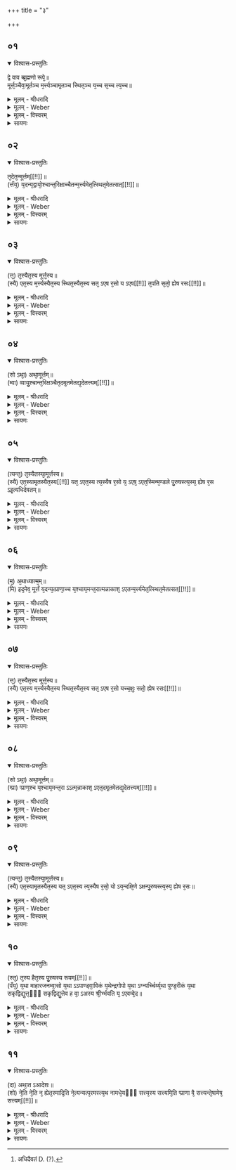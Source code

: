 +++
title = "३"

+++


## ०१


<details open><summary>विश्वास-प्रस्तुतिः</summary>

द्वे वाव ब्ब्र᳘ह्मणो रूपे᳘॥  
मूर्त्त᳘ञ्चैवा᳘मूर्तञ्च म᳘र्त्त्यञ्चामृ᳘तञ्च स्थित᳘ञ्च य᳘च्च स᳘च्च त्य᳘च्च॥
</details>

<details><summary>मूलम् - श्रीधरादि</summary>

द्वे वाव ब्ब्र᳘ह्मणो रूपे᳘॥  
मूर्त्त᳘ञ्चैवा᳘मूर्तञ्च म᳘र्त्त्यञ्चामृ᳘तञ्च स्थित᳘ञ्च य᳘च्च स᳘च्च त्य᳘च्च॥
</details>

<details><summary>मूलम् - Weber</summary>

द्वे वाव ब्र᳘ह्मणो रूपे᳟॥  
मूर्तं᳘ चैवा᳘मूर्तं च म᳘र्त्यं चामृ᳘तं च स्थितं᳘ च य᳘च्च स᳘च्च त्यं᳘ च॥
</details>

<details><summary>मूलम् - विस्वरम्</summary>


</details>

<details><summary>सायणः</summary>

…
</details>


## ०२


<details open><summary>विश्वास-प्रस्तुतिः</summary>

त᳘देत᳘न्मूर्त्तम्[[!!]]॥  
(र्त्तंय᳘) य᳘दन्य᳘द्वायो᳘श्चान्त᳘रिक्षाच्चैतन्म᳘र्त्त्यमेत᳘त्स्थित᳘मेतत्सत्[[!!]]॥
</details>

<details><summary>मूलम् - श्रीधरादि</summary>

त᳘देत᳘न्मूर्त्तम्[[!!]]॥  
(र्त्तंय᳘) य᳘दन्य᳘द्वायो᳘श्चान्त᳘रिक्षाच्चैतन्म᳘र्त्त्यमेत᳘त्स्थित᳘मेतत्सत्[[!!]]॥
</details>

<details><summary>मूलम् - Weber</summary>

त᳘देत᳘न्मूर्त᳘म्॥  
य᳘दन्य᳘द्वायो᳘श्चान्त᳘रिक्षाच्चैतन्म᳘र्त्यमेत᳘त्स्थित᳘मेतत्स᳘त्॥
</details>

<details><summary>मूलम् - विस्वरम्</summary>


</details>

<details><summary>सायणः</summary>

…
</details>


## ०३


<details open><summary>विश्वास-प्रस्तुतिः</summary>

(त्त᳘) त᳘स्यैत᳘स्य मूर्त्त᳘स्य॥  
(स्यै) एत᳘स्य म᳘र्त्त्यस्यैत᳘स्य स्थित᳘स्यैत᳘स्य सत᳘ ऽएष र᳘सो य ऽएष[[!!]] त᳘पति स᳘तो᳘ ह्येष रसः[[!!]]॥
</details>

<details><summary>मूलम् - श्रीधरादि</summary>

(त्त᳘) त᳘स्यैत᳘स्य मूर्त्त᳘स्य॥  
(स्यै) एत᳘स्य म᳘र्त्त्यस्यैत᳘स्य स्थित᳘स्यैत᳘स्य सत᳘ ऽएष र᳘सो य ऽएष[[!!]] त᳘पति स᳘तो᳘ ह्येष रसः[[!!]]॥
</details>

<details><summary>मूलम् - Weber</summary>

त᳘स्यैत᳘स्य॥  
मूर्त᳘स्यैत᳘स्य म᳘र्त्यस्यैत᳘स्य स्थित᳘स्यैत᳘स्य सत᳘ एष र᳘सो य᳘ एष त᳘पति सतोॗ ह्येष र᳘सः॥
</details>

<details><summary>मूलम् - विस्वरम्</summary>


</details>

<details><summary>सायणः</summary>

…
</details>


## ०४


<details open><summary>विश्वास-प्रस्तुतिः</summary>

(सो ऽथा᳘) अथा᳘मूर्त्तम्॥  
(म्वा) व्वायु᳘श्चान्त᳘रिक्षञ्चैत᳘दमृ᳘तमेतद्य᳘देतत्त्यम्[[!!]]॥
</details>

<details><summary>मूलम् - श्रीधरादि</summary>

(सो ऽथा᳘) अथा᳘मूर्त्तम्॥  
(म्वा) व्वायु᳘श्चान्त᳘रिक्षञ्चैत᳘दमृ᳘तमेतद्य᳘देतत्त्यम्[[!!]]॥
</details>

<details><summary>मूलम् - Weber</summary>

अथा᳘मूर्तम्॥  
वायु᳘श्चान्त᳘रिक्षं चैत᳘दमृ᳘तमेतद्य᳘देतत्त्य᳘म्॥
</details>

<details><summary>मूलम् - विस्वरम्</summary>


</details>

<details><summary>सायणः</summary>

…
</details>


## ०५


<details open><summary>विश्वास-प्रस्तुतिः</summary>

(त्यन्त᳘) त᳘स्यैतस्या᳘मूर्त्तस्य॥  
(स्यै) एत᳘स्यामृ᳘तस्यैत᳘स्य[[!!]] यत᳘ ऽएत᳘स्य त्य᳘स्यैष र᳘सो य᳘ ऽएष᳘ ऽएत᳘स्मिन्म᳘ण्डले पु᳘रुषस्त्य᳘स्य᳘ ह्येष र᳘स ऽइ᳘त्यधिदेवतम्॥
</details>

<details><summary>मूलम् - श्रीधरादि</summary>

(त्यन्त᳘) त᳘स्यैतस्या᳘मूर्त्तस्य॥  
(स्यै) एत᳘स्यामृ᳘तस्यैत᳘स्य[[!!]] यत᳘ ऽएत᳘स्य त्य᳘स्यैष र᳘सो य᳘ ऽएष᳘ ऽएत᳘स्मिन्म᳘ण्डले पु᳘रुषस्त्य᳘स्य᳘ ह्येष र᳘स ऽइ᳘त्यधिदेवतम्॥
</details>

<details><summary>मूलम् - Weber</summary>

त᳘स्यैतस्या᳘मूर्तस्य॥  
एत᳘स्यामृत᳘स्यैत᳘स्य यत᳘ एत᳘स्य त्य᳘स्यैष र᳘सो य᳘ एष᳘ एत᳘स्मिन्म᳘ण्डले पु᳘रुषस्त्य᳘स्यॗ ह्येष र᳘स इ᳘त्यधिदेवतम् [^wbr_1] ॥  

[^wbr_1]: अधिदैवतं D. (?).
</details>

<details><summary>मूलम् - विस्वरम्</summary>


</details>

<details><summary>सायणः</summary>

…
</details>


## ०६


<details open><summary>विश्वास-प्रस्तुतिः</summary>

(म᳘) अ᳘थाध्यात्म᳘म्॥  
(मि) इद᳘मेव᳘ मूर्त्तं य᳘दन्य᳘त्प्राणा᳘च्च य᳘श्चाय᳘मन्त᳘रात्मन्नाकाश᳘ ऽएतन्म᳘र्त्त्यमेत᳘त्स्थित᳘मेतत्सत्[[!!]]॥
</details>

<details><summary>मूलम् - श्रीधरादि</summary>

(म᳘) अ᳘थाध्यात्म᳘म्॥  
(मि) इद᳘मेव᳘ मूर्त्तं य᳘दन्य᳘त्प्राणा᳘च्च य᳘श्चाय᳘मन्त᳘रात्मन्नाकाश᳘ ऽएतन्म᳘र्त्त्यमेत᳘त्स्थित᳘मेतत्सत्[[!!]]॥
</details>

<details><summary>मूलम् - Weber</summary>

अ᳘थाध्यात्म᳘म्॥  
इद᳘मेव᳘ मूर्तं य᳘दन्य᳘त्प्राणा᳘च्च य᳘श्चाय᳘मन्त᳘रात्म᳘न्नाकाश᳘ एतन्म᳘र्त्यमेत᳘त्स्थित᳘मेतत्स᳘त्॥
</details>

<details><summary>मूलम् - विस्वरम्</summary>


</details>

<details><summary>सायणः</summary>

…
</details>


## ०७


<details open><summary>विश्वास-प्रस्तुतिः</summary>

(त्त᳘) त᳘स्यैत᳘स्य मूर्त्त᳘स्य॥  
(स्यै) एत᳘स्य म᳘र्त्त्यस्यैत᳘स्य स्थित᳘स्यैत᳘स्य सत᳘ ऽएष र᳘सो यच्च᳘क्षुः सतो᳘ ह्येष रसः[[!!]]॥
</details>

<details><summary>मूलम् - श्रीधरादि</summary>

(त्त᳘) त᳘स्यैत᳘स्य मूर्त्त᳘स्य॥  
(स्यै) एत᳘स्य म᳘र्त्त्यस्यैत᳘स्य स्थित᳘स्यैत᳘स्य सत᳘ ऽएष र᳘सो यच्च᳘क्षुः सतो᳘ ह्येष रसः[[!!]]॥
</details>

<details><summary>मूलम् - Weber</summary>

त᳘स्यैत᳘स्य मूर्त᳘स्य॥  
एत᳘स्य म᳘र्त्यस्यैत᳘स्य स्थित᳘स्यैत᳘स्य सत᳘ एष र᳘सो यच्च᳘क्षुः सतोॗ ह्येष र᳘सः॥
</details>

<details><summary>मूलम् - विस्वरम्</summary>


</details>

<details><summary>सायणः</summary>

…
</details>


## ०८


<details open><summary>विश्वास-प्रस्तुतिः</summary>

(सो ऽथा᳘) अथा᳘मूर्त्तम्॥  
(म्प्रा) प्प्राण᳘श्च य᳘श्चाय᳘मन्त᳘रा ऽऽत्म᳘न्नाकाश᳘ ऽएत᳘दमृ᳘तमेतद्य᳘देतत्त्यम्[[!!]]॥
</details>

<details><summary>मूलम् - श्रीधरादि</summary>

(सो ऽथा᳘) अथा᳘मूर्त्तम्॥  
(म्प्रा) प्प्राण᳘श्च य᳘श्चाय᳘मन्त᳘रा ऽऽत्म᳘न्नाकाश᳘ ऽएत᳘दमृ᳘तमेतद्य᳘देतत्त्यम्[[!!]]॥
</details>

<details><summary>मूलम् - Weber</summary>

अथा᳘मूर्तम्॥  
प्राण᳘श्च य᳘श्चाय᳘मन्त᳘रात्म᳘न्नाकाश᳘ एत᳘दमृ᳘तमेतद्य᳘देतत्त्य᳘म्॥
</details>

<details><summary>मूलम् - विस्वरम्</summary>


</details>

<details><summary>सायणः</summary>

…
</details>


## ०९


<details open><summary>विश्वास-प्रस्तुतिः</summary>

(त्यन्त᳘) त᳘स्यैतस्या᳘मूर्त्तस्य॥  
(स्यै) एत᳘स्यामृ᳘तस्यैत᳘स्य यत᳘ ऽएत᳘स्य त्य᳘स्यैष र᳘सो᳘ यो ऽय᳘न्दक्षि᳘णे ऽक्षन्पु᳘रुषस्त्य᳘स्य᳘ ह्येष र᳘सः॥
</details>

<details><summary>मूलम् - श्रीधरादि</summary>

(त्यन्त᳘) त᳘स्यैतस्या᳘मूर्त्तस्य॥  
(स्यै) एत᳘स्यामृ᳘तस्यैत᳘स्य यत᳘ ऽएत᳘स्य त्य᳘स्यैष र᳘सो᳘ यो ऽय᳘न्दक्षि᳘णे ऽक्षन्पु᳘रुषस्त्य᳘स्य᳘ ह्येष र᳘सः॥
</details>

<details><summary>मूलम् - Weber</summary>

त᳘स्यैतस्या᳘मूर्तस्य॥  
एत᳘स्यामृ᳘तस्यैत᳘स्य यत᳘ एत᳘स्य त्य᳘स्यैष र᳘सोॗ योऽयं᳘ दक्षिॗणेऽक्षन्पु᳘रुषस्त्य᳘स्यॗ ह्येष र᳘सः॥
</details>

<details><summary>मूलम् - विस्वरम्</summary>


</details>

<details><summary>सायणः</summary>

…
</details>


## १०


<details open><summary>विश्वास-प्रस्तुतिः</summary>

(स्त᳘) त᳘स्य हैत᳘स्य पु᳘रुषस्य रूपम्[[!!]]॥  
(पँय᳘) य᳘था माहारजनम्वा᳘सो य᳘था ऽऽपाण्ड्वा᳘विकं य᳘थेन्द्रगोपो य᳘था ऽग्न्यर्च्चिर्य्य᳘था पुण्ड᳘रीकं य᳘था सकृद्विद्युत्त᳘ᳫँ᳘ सकृद्विद्यु᳘त्तेव ह वा᳘ ऽअस्य श्री᳘र्भ्भवति य᳘ ऽएवम्वे᳘द॥
</details>

<details><summary>मूलम् - श्रीधरादि</summary>

(स्त᳘) त᳘स्य हैत᳘स्य पु᳘रुषस्य रूपम्[[!!]]॥  
(पँय᳘) य᳘था माहारजनम्वा᳘सो य᳘था ऽऽपाण्ड्वा᳘विकं य᳘थेन्द्रगोपो य᳘था ऽग्न्यर्च्चिर्य्य᳘था पुण्ड᳘रीकं य᳘था सकृद्विद्युत्त᳘ᳫँ᳘ सकृद्विद्यु᳘त्तेव ह वा᳘ ऽअस्य श्री᳘र्भ्भवति य᳘ ऽएवम्वे᳘द॥
</details>

<details><summary>मूलम् - Weber</summary>

त᳘स्य हैत᳘स्य पु᳘रुषस्य रूप᳘म्॥  
य᳘था माहारजनं वा᳘सो य᳘था पाण्ड्वा᳘विकं य᳘थेन्द्रगोपो य᳘थाग्न्यर्चिर्य᳘था पुण्ड᳘रीकं य᳘था सकृद्विद्युत्त᳘ᳫं᳘ सकृद्विद्युॗत्तेव ह वा᳘ अस्य श्री᳘र्भवति य᳘ एवं वे᳘द॥
</details>

<details><summary>मूलम् - विस्वरम्</summary>


</details>

<details><summary>सायणः</summary>

…
</details>


## ११


<details open><summary>विश्वास-प्रस्तुतिः</summary>

(दा) अथा᳘त ऽआदेशः॥  
(शो) ने᳘ति ने᳘ति न᳘ ह्येत᳘स्मादि᳘ति ने᳘त्यन्यत्प᳘रमस्त्य᳘थ नामधे᳘यᳫँ᳭ सत्त्य᳘स्य सत्त्यमि᳘ति प्प्राणा वै᳘ सत्त्यन्ते᳘षामेष᳘ सत्त्यम्[[!!]]॥
</details>

<details><summary>मूलम् - श्रीधरादि</summary>

(दा) अथा᳘त ऽआदेशः॥  
(शो) ने᳘ति ने᳘ति न᳘ ह्येत᳘स्मादि᳘ति ने᳘त्यन्यत्प᳘रमस्त्य᳘थ नामधे᳘यᳫँ᳭ सत्त्य᳘स्य सत्त्यमि᳘ति प्प्राणा वै᳘ सत्त्यन्ते᳘षामेष᳘ सत्त्यम्[[!!]]॥
</details>

<details><summary>मूलम् - Weber</summary>

अथा᳘त आदेशो᳟॥  
ने᳘ति ने᳘ति नॗ ह्येत᳘स्मादि᳘ति ने᳘त्यन्यत्प᳘रमस्त्य᳘थ नामधे᳘यᳫं सत्य᳘स्य सत्यमि᳘ति प्राणा वै᳘ सत्यं ते᳘षामेष᳘ सत्य᳘म्॥
</details>

<details><summary>मूलम् - विस्वरम्</summary>


</details>

<details><summary>सायणः</summary>

…
</details>

